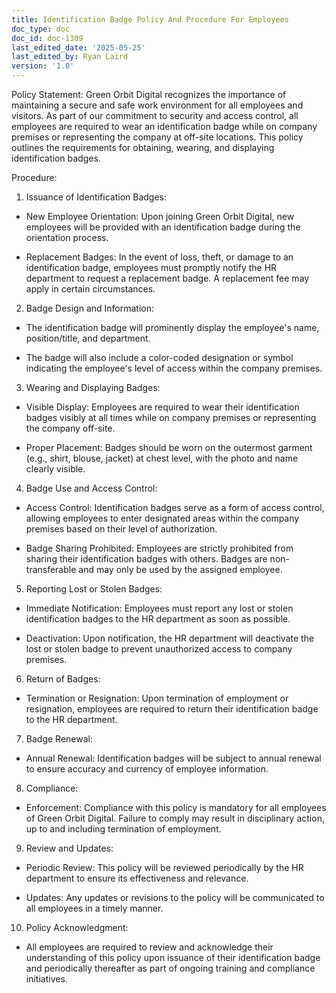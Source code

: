 ```yaml
---
title: Identification Badge Policy And Procedure For Employees
doc_type: doc
doc_id: doc-1309
last_edited_date: '2025-05-25'
last_edited_by: Ryan Laird
version: '1.0'
---
```


Policy Statement:
Green Orbit Digital recognizes the importance of maintaining a secure and safe work environment for all employees and visitors. As part of our commitment to security and access control, all employees are required to wear an identification badge while on company premises or representing the company at off-site locations. This policy outlines the requirements for obtaining, wearing, and displaying identification badges.

Procedure:

1. Issuance of Identification Badges:

- New Employee Orientation: Upon joining Green Orbit Digital, new employees will be provided with an identification badge during the orientation process.

- Replacement Badges: In the event of loss, theft, or damage to an identification badge, employees must promptly notify the HR department to request a replacement badge. A replacement fee may apply in certain circumstances.

2. Badge Design and Information:

- The identification badge will prominently display the employee's name, position/title, and department.

- The badge will also include a color-coded designation or symbol indicating the employee's level of access within the company premises.

3. Wearing and Displaying Badges:

- Visible Display: Employees are required to wear their identification badges visibly at all times while on company premises or representing the company off-site.

- Proper Placement: Badges should be worn on the outermost garment (e.g., shirt, blouse, jacket) at chest level, with the photo and name clearly visible.

4. Badge Use and Access Control:

- Access Control: Identification badges serve as a form of access control, allowing employees to enter designated areas within the company premises based on their level of authorization.

- Badge Sharing Prohibited: Employees are strictly prohibited from sharing their identification badges with others. Badges are non-transferable and may only be used by the assigned employee.

5. Reporting Lost or Stolen Badges:

- Immediate Notification: Employees must report any lost or stolen identification badges to the HR department as soon as possible.

- Deactivation: Upon notification, the HR department will deactivate the lost or stolen badge to prevent unauthorized access to company premises.

6. Return of Badges:

- Termination or Resignation: Upon termination of employment or resignation, employees are required to return their identification badge to the HR department.

7. Badge Renewal:

- Annual Renewal: Identification badges will be subject to annual renewal to ensure accuracy and currency of employee information.

8. Compliance:

- Enforcement: Compliance with this policy is mandatory for all employees of Green Orbit Digital. Failure to comply may result in disciplinary action, up to and including termination of employment.

9. Review and Updates:

- Periodic Review: This policy will be reviewed periodically by the HR department to ensure its effectiveness and relevance.

- Updates: Any updates or revisions to the policy will be communicated to all employees in a timely manner.

10. Policy Acknowledgment:

- All employees are required to review and acknowledge their understanding of this policy upon issuance of their identification badge and periodically thereafter as part of ongoing training and compliance initiatives.
